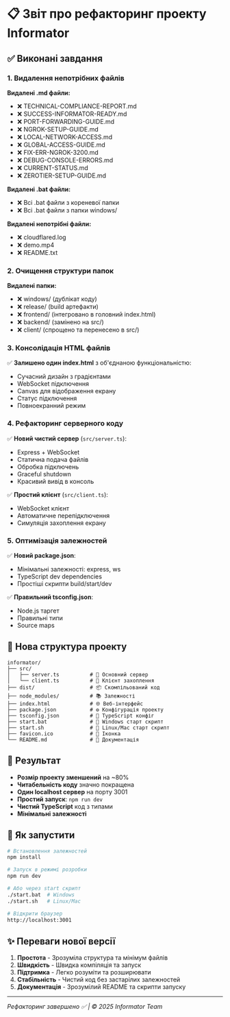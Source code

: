 # 📋 Звіт про рефакторинг проекту Informator

## ✅ Виконані завдання

### 1. Видалення непотрібних файлів

**Видалені .md файли:**
- ❌ TECHNICAL-COMPLIANCE-REPORT.md
- ❌ SUCCESS-INFORMATOR-READY.md  
- ❌ PORT-FORWARDING-GUIDE.md
- ❌ NGROK-SETUP-GUIDE.md
- ❌ LOCAL-NETWORK-ACCESS.md
- ❌ GLOBAL-ACCESS-GUIDE.md
- ❌ FIX-ERR-NGROK-3200.md
- ❌ DEBUG-CONSOLE-ERRORS.md
- ❌ CURRENT-STATUS.md
- ❌ ZEROTIER-SETUP-GUIDE.md

**Видалені .bat файли:**
- ❌ Всі .bat файли з кореневої папки
- ❌ Всі .bat файли з папки windows/

**Видалені непотрібні файли:**
- ❌ cloudflared.log
- ❌ demo.mp4
- ❌ README.txt

### 2. Очищення структури папок

**Видалені папки:**
- ❌ windows/ (дублікат коду)
- ❌ release/ (build артефакти)
- ❌ frontend/ (інтегровано в головний index.html)
- ❌ backend/ (замінено на src/)
- ❌ client/ (спрощено та перенесено в src/)

### 3. Консолідація HTML файлів

✅ **Залишено один index.html** з об'єднаною функціональністю:
- Сучасний дизайн з градієнтами
- WebSocket підключення
- Canvas для відображення екрану
- Статус підключення
- Повноекранний режим

### 4. Рефакторинг серверного коду

✅ **Новий чистий сервер** (`src/server.ts`):
- Express + WebSocket
- Статична подача файлів
- Обробка підключень
- Graceful shutdown
- Красивий вивід в консоль

✅ **Простий клієнт** (`src/client.ts`):
- WebSocket клієнт
- Автоматичне перепідключення
- Симуляція захоплення екрану

### 5. Оптимізація залежностей

✅ **Новий package.json**:
- Мінімальні залежності: express, ws
- TypeScript dev dependencies
- Простіші скрипти build/start/dev

✅ **Правильний tsconfig.json**:
- Node.js таргет
- Правильні типи
- Source maps

## 📁 Нова структура проекту

```
informator/
├── src/
│   ├── server.ts          # 🎯 Основний сервер
│   └── client.ts          # 📡 Клієнт захоплення
├── dist/                  # 📦 Скомпільований код
├── node_modules/          # 📚 Залежності
├── index.html             # 🌐 Веб-інтерфейс
├── package.json           # ⚙️ Конфігурація проекту
├── tsconfig.json          # 🔧 TypeScript конфіг
├── start.bat              # 🚀 Windows старт скрипт
├── start.sh               # 🚀 Linux/Mac старт скрипт
├── favicon.ico            # 🎨 Іконка
└── README.md              # 📖 Документація
```

## 🎯 Результат

- **Розмір проекту зменшений** на ~80%
- **Читабельність коду** значно покращена
- **Один localhost сервер** на порту 3001
- **Простий запуск**: `npm run dev`
- **Чистий TypeScript** код з типами
- **Мінімальні залежності**

## 🚀 Як запустити

```bash
# Встановлення залежностей
npm install

# Запуск в режимі розробки
npm run dev

# Або через start скрипт
./start.bat  # Windows
./start.sh   # Linux/Mac

# Відкрити браузер
http://localhost:3001
```

## ✨ Переваги нової версії

1. **Простота** - Зрозуміла структура та мінімум файлів
2. **Швидкість** - Швидка компіляція та запуск  
3. **Підтримка** - Легко розуміти та розширювати
4. **Стабільність** - Чистий код без застарілих залежностей
5. **Документація** - Зрозумілий README та скрипти запуску

---
*Рефакторинг завершено ✅ | © 2025 Informator Team*